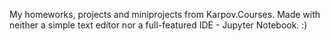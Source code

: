 My homeworks, projects and miniprojects from Karpov.Courses.  Made with neither a simple text editor nor a full-featured IDE - Jupyter Notebook. :) 
<!---
Cyber-Ra/Cyber-Ra is a ✨ special ✨ repository because its `README.md` (this file) appears on your GitHub profile.
You can click the Preview link to take a look at your changes.
--->
